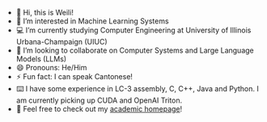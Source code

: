 - 👋 Hi, this is Weili!
- 👀 I’m interested in Machine Learning Systems
- 💻 I’m currently studying Computer Engineering at University of Illinois Urbana-Champaign (UIUC)
- 💞️ I’m looking to collaborate on Computer Systems and Large Language Models (LLMs)
- 😄 Pronouns: He/Him
- ⚡ Fun fact: I can speak Cantonese!
- ⌨️ I have some experience in LC-3 assembly, C, C++, Java and Python. I am currently picking up CUDA and OpenAI Triton.
- 🧭 Feel free to check out my [academic homepage](https://weili-0234.github.io/)!
<!---
Weili-0234/Weili-0234 is a ✨ special ✨ repository because its `README.md` (this file) appears on your GitHub profile.
You can click the Preview link to take a look at your changes.
--->

